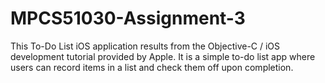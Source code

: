 # MPCS51030-Assignment-3

This To-Do List iOS application results from the Objective-C / iOS development tutorial provided by Apple. It is a simple to-do list app where users can record items in a list and check them off upon completion.
